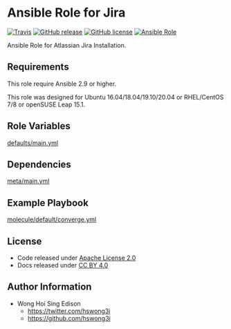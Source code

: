 # Ansible Role for Jira

[![Travis](https://img.shields.io/travis/com/alvistack/ansible-role-jira.svg)](https://travis-ci.com/alvistack/ansible-role-jira)
[![GitHub release](https://img.shields.io/github/release/alvistack/ansible-role-jira.svg)](https://github.com/alvistack/ansible-role-jira)
[![GitHub license](https://img.shields.io/github/license/alvistack/ansible-role-jira.svg)](https://github.com/alvistack/ansible-role-jira/blob/master/LICENSE)
[![Ansible Role](https://img.shields.io/badge/galaxy-alvistack.jira-blue.svg)](https://galaxy.ansible.com/alvistack/jira)

Ansible Role for Atlassian Jira Installation.

## Requirements

This role require Ansible 2.9 or higher.

This role was designed for Ubuntu 16.04/18.04/19.10/20.04 or RHEL/CentOS 7/8 or openSUSE Leap 15.1.

## Role Variables

[defaults/main.yml](defaults/main.yml)

## Dependencies

[meta/main.yml](meta/main.yml)

## Example Playbook

[molecule/default/converge.yml](molecule/default/converge.yml)

## License

  - Code released under [Apache License 2.0](LICENSE)
  - Docs released under [CC BY 4.0](http://creativecommons.org/licenses/by/4.0/)

## Author Information

  - Wong Hoi Sing Edison
      - <https://twitter.com/hswong3i>
      - <https://github.com/hswong3i>
